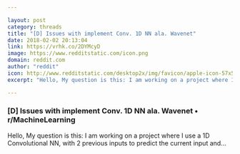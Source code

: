 ```yaml
---

layout: post
category: threads
title: "[D] Issues with implement Conv. 1D NN ala. Wavenet"
date: 2018-02-02 20:13:04
link: https://vrhk.co/2DYMcyD
image: https://www.redditstatic.com/icon.png
domain: reddit.com
author: "reddit"
icon: http://www.redditstatic.com/desktop2x/img/favicon/apple-icon-57x57.png
excerpt: "Hello, My question is this: I am working on a project where I use a 1D Convolutional NN, with 2 previous inputs to predict the current input and..."

---
```


### [D] Issues with implement Conv. 1D NN ala. Wavenet • r/MachineLearning

Hello, My question is this: I am working on a project where I use a 1D Convolutional NN, with 2 previous inputs to predict the current input and...